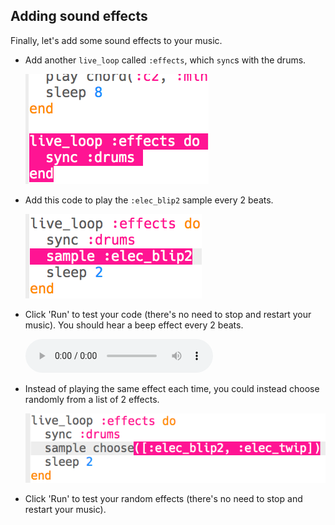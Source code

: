 ## Adding sound effects

Finally, let's add some sound effects to your music.

+ Add another `live_loop` called `:effects`, which `sync`s with the drums.
    
    ![скріншот](images/dj-effects-loop.png)

+ Add this code to play the `:elec_blip2` sample every 2 beats.
    
    ![знімок екрану](images/dj-effects-sample.png)

+ Click 'Run' to test your code (there's no need to stop and restart your music). You should hear a beep effect every 2 beats.
    
    <div id="audio-preview" class="pdf-hidden">
      <audio controls preload> <source src="resources/noises.mp3" type="audio/mpeg"> Your browser does not support the <code>audio</code> element. </audio>
    </div>
+ Instead of playing the same effect each time, you could instead choose randomly from a list of 2 effects.
    
    ![скріншот](images/dj-effects-sample-choose.png)

+ Click 'Run' to test your random effects (there's no need to stop and restart your music).